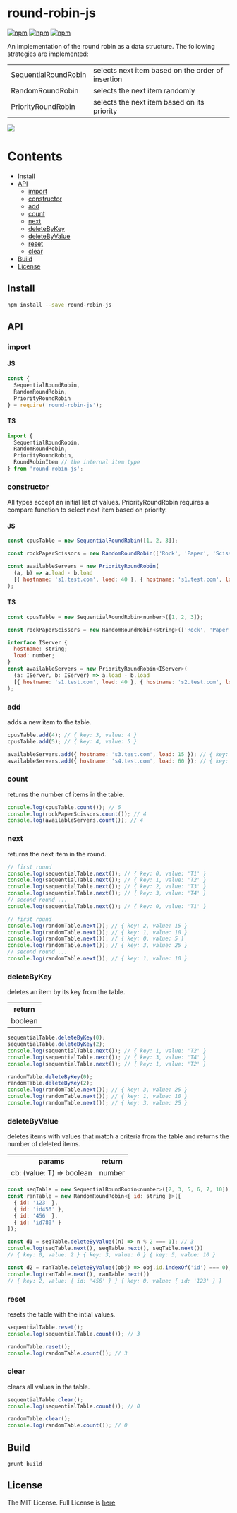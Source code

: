 # round-robin-js

[![npm](https://img.shields.io/npm/v/round-robin-js.svg)](https://www.npmjs.com/package/round-robin-js) [![npm](https://img.shields.io/npm/dm/round-robin-js.svg)](https://www.npmjs.com/package/round-robin-js) [![npm](https://img.shields.io/badge/node-%3E=%206.0-blue.svg)](https://www.npmjs.com/package/round-robin-js)

An implementation of the round robin as a data structure. The following strategies are implemented:
<table>
  <tr>
    <td>SequentialRoundRobin</td>
    <td>selects next item based on the order of insertion</td>
  </tr>
  <tr>
    <td>RandomRoundRobin</td>
    <td>selects the next item randomly</td>
  </tr>
  <tr>
    <td>PriorityRoundRobin</td>
    <td>selects the next item based on its priority</td>
  </tr>
</table>

<img src="https://user-images.githubusercontent.com/6517308/121813242-859a9700-cc6b-11eb-99c0-49e5bb63005b.jpg">

# Contents
* [Install](#install)
* [API](#api)
  * [import](#import)
  * [constructor](#constructor)
  * [add](#add)
  * [count](#count)
  * [next](#next)
  * [deleteByKey](#deletebykey)
  * [deleteByValue](#deletebyvalue)
  * [reset](#reset)
  * [clear](#clear)
 * [Build](#build)
 * [License](#license)

## Install

```sh
npm install --save round-robin-js
```

## API

### import

#### JS

```js
const {
  SequentialRoundRobin,
  RandomRoundRobin,
  PriorityRoundRobin
} = require('round-robin-js');
```

#### TS
```js
import {
  SequentialRoundRobin,
  RandomRoundRobin,
  PriorityRoundRobin,
  RoundRobinItem // the internal item type
} from 'round-robin-js';
```

### constructor
All types accept an initial list of values. PriorityRoundRobin requires a compare function to select next item based on priority.

#### JS

```js
const cpusTable = new SequentialRoundRobin([1, 2, 3]);

const rockPaperScissors = new RandomRoundRobin(['Rock', 'Paper', 'Scissors']);

const availableServers = new PriorityRoundRobin(
  (a, b) => a.load - b.load
  [{ hostname: 's1.test.com', load: 40 }, { hostname: 's1.test.com', load: 30 }]
);
```

#### TS

```js
const cpusTable = new SequentialRoundRobin<number>([1, 2, 3]);

const rockPaperScissors = new RandomRoundRobin<string>(['Rock', 'Paper', 'Scissors']);

interface IServer {
  hostname: string;
  load: number;
}
const availableServers = new PriorityRoundRobin<IServer>(
  (a: IServer, b: IServer) => a.load - b.load
  [{ hostname: 's1.test.com', load: 40 }, { hostname: 's2.test.com', load: 30 }]
);
```

### add
adds a new item to the table.

```js
cpusTable.add(4); // { key: 3, value: 4 }
cpusTable.add(5); // { key: 4, value: 5 }

availableServers.add({ hostname: 's3.test.com', load: 15 }); // { key: 2, value: { hostname: 's3.test.com', load: 15 } }
availableServers.add({ hostname: 's4.test.com', load: 60 }); // { key: 3, value: { hostname: 's4.test.com', load: 60 } }
```

### count
returns the number of items in the table.

```js
console.log(cpusTable.count()); // 5
console.log(rockPaperScissors.count()); // 4
console.log(availableServers.count()); // 4
```

### next
returns the next item in the round.

```js
// first round
console.log(sequentialTable.next()); // { key: 0, value: 'T1' }
console.log(sequentialTable.next()); // { key: 1, value: 'T2' }
console.log(sequentialTable.next()); // { key: 2, value: 'T3' }
console.log(sequentialTable.next()); // { key: 3, value: 'T4' }
// second round ...
console.log(sequentialTable.next()); // { key: 0, value: 'T1' }

// first round
console.log(randomTable.next()); // { key: 2, value: 15 }
console.log(randomTable.next()); // { key: 1, value: 10 }
console.log(randomTable.next()); // { key: 0, value: 5 }
console.log(randomTable.next()); // { key: 3, value: 25 }
// second round ...
console.log(randomTable.next()); // { key: 1, value: 10 }
```

### deleteByKey
deletes an item by its key from the table.

<table>
  <tr>
    <th align="center">return</th>
  </tr>
  <tr>
    <td align="center">boolean</td>
  </tr>
</table>

```js
sequentialTable.deleteByKey(0);
sequentialTable.deleteByKey(2);
console.log(sequentialTable.next()); // { key: 1, value: 'T2' }
console.log(sequentialTable.next()); // { key: 3, value: 'T4' }
console.log(sequentialTable.next()); // { key: 1, value: 'T2' }

randomTable.deleteByKey(0);
randomTable.deleteByKey(2);
console.log(randomTable.next()); // { key: 3, value: 25 }
console.log(randomTable.next()); // { key: 1, value: 10 }
console.log(randomTable.next()); // { key: 3, value: 25 }
```

### deleteByValue
deletes items with values that match a criteria from the table and returns the number of deleted items.

<table>
  <tr>
    <th align="center">params</th>
    <th align="center">return</th>
  </tr>
  <tr>
    <td align="center">cb: (value: T) => boolean</td>
    <td align="center">number</td>
  </tr>
</table>

```js
const seqTable = new SequentialRoundRobin<number>([2, 3, 5, 6, 7, 10]);
const ranTable = new RandomRoundRobin<{ id: string }>([
  { id: '123' },
  { id: 'id456' },
  { id: '456' },
  { id: 'id780' }
]);

const d1 = seqTable.deleteByValue((n) => n % 2 === 1); // 3
console.log(seqTable.next(), seqTable.next(), seqTable.next())
// { key: 0, value: 2 } { key: 3, value: 6 } { key: 5, value: 10 }

const d2 = ranTable.deleteByValue((obj) => obj.id.indexOf('id') === 0); // 2
console.log(ranTable.next(), ranTable.next())
// { key: 2, value: { id: '456' } } { key: 0, value: { id: '123' } }
```

### reset
resets the table with the intial values.

```js
sequentialTable.reset();
console.log(sequentialTable.count()); // 3

randomTable.reset();
console.log(randomTable.count()); // 3
```

### clear
clears all values in the table.

```js
sequentialTable.clear();
console.log(sequentialTable.count()); // 0

randomTable.clear();
console.log(randomTable.count()); // 0
```

## Build
```
grunt build
```

## License
The MIT License. Full License is [here](https://github.com/eyas-ranjous/round-robin-js/blob/main/LICENSE)
